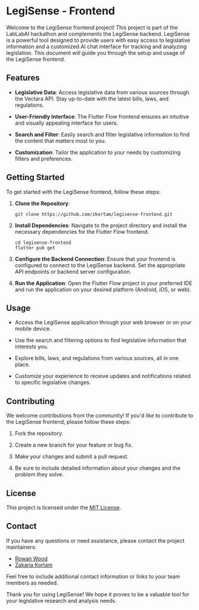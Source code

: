 # LegiSense - Frontend

Welcome to the LegiSense frontend project! This project is part of the LabLabAI hackathon and complements the LegiSense backend. LegiSense is a powerful tool designed to provide users with easy access to legislative information and a customized AI chat interface for tracking and analyzing legislation. This document will guide you through the setup and usage of the LegiSense frontend.

## Features

- **Legislative Data**: Access legislative data from various sources through the Vectara API. Stay up-to-date with the latest bills, laws, and regulations.

- **User-Friendly Interface**: The Flutter Flow frontend ensures an intuitive and visually appealing interface for users.

- **Search and Filter**: Easily search and filter legislative information to find the content that matters most to you.

- **Customization**: Tailor the application to your needs by customizing filters and preferences.

## Getting Started

To get started with the LegiSense frontend, follow these steps:

1. **Clone the Repository**: 

    ```
    git clone https://github.com/zkortam/legisense-frontend.git
    ```

2. **Install Dependencies**: Navigate to the project directory and install the necessary dependencies for the Flutter Flow frontend.

    ```
    cd legisense-frontend
    flutter pub get
    ```

3. **Configure the Backend Connection**: Ensure that your frontend is configured to connect to the LegiSense backend. Set the appropriate API endpoints or backend server configuration.

4. **Run the Application**: Open the Flutter Flow project in your preferred IDE and run the application on your desired platform (Android, iOS, or web).

## Usage

- Access the LegiSense application through your web browser or on your mobile device.

- Use the search and filtering options to find legislative information that interests you.

- Explore bills, laws, and regulations from various sources, all in one place.

- Customize your experience to receive updates and notifications related to specific legislative changes.

## Contributing

We welcome contributions from the community! If you'd like to contribute to the LegiSense frontend, please follow these steps:

1. Fork the repository.

2. Create a new branch for your feature or bug fix.

3. Make your changes and submit a pull request.

4. Be sure to include detailed information about your changes and the problem they solve.

## License

This project is licensed under the [MIT License](http://opensource.org/licenses/MIT).

## Contact

If you have any questions or need assistance, please contact the project maintainers:

- [Rowan Wood](http://github.com/mrdiamonddirt)
- [Zakaria Kortam](https://github.com/zkortam)

Feel free to include additional contact information or links to your team members as needed.

Thank you for using LegiSense! We hope it proves to be a valuable tool for your legislative research and analysis needs.